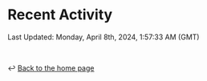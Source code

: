 # Recent Activity

<!--RECENT_ACTIVITY:start-->
<!--RECENT_ACTIVITY:end-->

<!--RECENT_ACTIVITY:last_update-->
Last Updated: Monday, April 8th, 2024, 1:57:33 AM (GMT)
<!--RECENT_ACTIVITY:last_update_end-->

<br>

↩️ [Back to the home page](/README.md)
